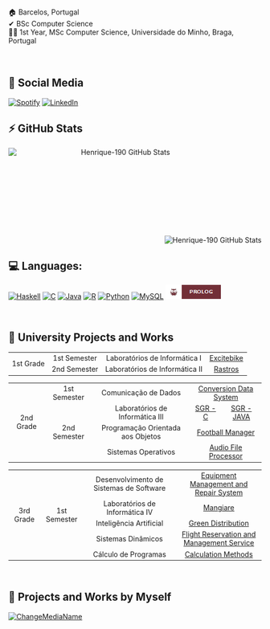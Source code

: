 🏠 Barcelos, Portugal
<br>
✔ BSc Computer Science
<br>
👨‍🎓 1st Year, MSc Computer Science, Universidade do Minho, Braga, Portugal
<br><br><br>

## 📱 Social Media

[![Spotify](https://img.shields.io/badge/Henrique_Alvelos-1ED760?&style=for-the-badge&logo=spotify&logoColor=white)](https://open.spotify.com/user/henriquealvelos?si=79c3136203bd4813)
[![LinkedIn](https://img.shields.io/badge/Henrique_Alvelos-0072B1?&style=for-the-badge&logo=linkedin&logoColor=white)](https://www.linkedin.com/in/henrique-alvelos/)
<br>

## ⚡ GitHub Stats
<div style="text-align: center;">
    <img align="left" alt="Henrique-190 GitHub Stats" src="https://github-readme-stats.vercel.app/api?username=henrique-190&show_icons=true&hide_border=true&theme=react&include_all_commits=true&count_private=true)" width="450" height="175"/>
    <img align="right" alt="Henrique-190 GitHub Stats" src="https://github-readme-stats.vercel.app/api/top-langs/?username=henrique-190&card_width=260&layout=compact&show_icons=true&hide_border=true&theme=react&include_all_commits=true)"/>
</div>

<br><br><br><br><br><br><br><br><br><br><br>

## 💻 Languages:
[![Haskell](https://img.shields.io/badge/Haskell-190?style=for-the-badge&logo=haskell&logoColor=5D4F85&color=5D4F85&labelColor=ffffff)]()
[![C](https://img.shields.io/badge/C-190?style=for-the-badge&logo=c&logoColor=00599C&color=00599C&labelColor=ffffff)]()
[![Java](https://img.shields.io/badge/Java-190?style=for-the-badge&logo=java&logoColor=ED8B00&color=ED8B00&labelColor=ffffff)]()
[![R](https://img.shields.io/badge/R-190?style=for-the-badge&logo=r&logoColor=276DC3&color=276DC3&labelColor=ffffff)]()
[![Python](https://img.shields.io/badge/Python-190?style=for-the-badge&logo=python&logoColor=938200&color=938200&labelColor=ffffff)]()
[![MySQL](https://img.shields.io/badge/mysql-%2300f.svg?style=for-the-badge&logo=mysql&logoColor=1e81b0&color=1e81b0&labelColor=ffffff)]()
[![Prolog](https://github.com/Henrique-190/Henrique-190/blob/main/prolog.png?raw=true)]()

<br>

## 🧠 University Projects and Works
<table>
 <tr>
   <td align="center" valign="center" rowspan="2">1st Grade</td>
   <td align="center" valign="center">1st Semester</td>
   <td align="center" valign="center">Laboratórios de Informática I</td>
   <td colspan="2" align="center" valign="center"><a href="https://github.com/Henrique-190/University/tree/main/1st%20Grade/1st%20Semester/LI1">Excitebike</a></td>
     </tr>
 <tr>
   <td align="center" valign="center">2nd Semester</td>
   <td align="center" valign="center">Laboratórios de Informática II</td>
   <td colspan="2" align="center" valign="center"><a href="https://github.com/Henrique-190/University/tree/main/1st%20Grade/2nd%20Semester/LI2/LI2PL7G4">Rastros</a></td>
 </tr>
</table>
<table>
  <tr>
    <td align="center" valign="center" rowspan="5">2nd Grade</td>
    <td align="center" valign="center">1st Semester</td>
    <td align="center" valign="center">Comunicação de Dados</td>
    <td colspan="2" align="center" valign="center"><a href="https://github.com/Henrique-190/University/tree/main/2nd%20Grade/1st%20Semester/Comunica%C3%A7%C3%A3o%20de%20Dados">Conversion Data System</a></td>
  </tr>
  <tr>
    <td align="center" valign="center" rowspan="3">2nd Semester</td>
    <td align="center" valign="center">Laboratórios de Informática III</td>
    <td align="center" valign="center"><a href="https://github.com/Henrique-190/University/tree/main/2nd%20Grade/2nd%20Semester/LI3/project_c">SGR - C</a></td>
    <td align="center" valign="center"><a href="https://github.com/Henrique-190/University/tree/main/2nd%20Grade/2nd%20Semester/LI3/project_java">SGR - JAVA</a></td>
  </tr>
  <tr>
    <td align="center" valign="center">Programação Orientada aos Objetos</td>
    <td colspan="2" align="center" valign="center"><a href="https://github.com/Henrique-190/University/tree/main/2nd%20Grade/2nd%20Semester/POO">Football Manager</a></td>
  </tr>
  <tr>
    <td align="center" valign="center">Sistemas Operativos</td>
    <td colspan="2" align="center" valign="center"><a href="https://github.com/Henrique-190/University/tree/main/2nd%20Grade/2nd%20Semester/SO">Audio File Processor</a></td>
  </tr>
</table>
<table>
  <tr>
    <td align="center" valign="center" rowspan="6">3rd Grade</td>
    <td align="center" valign="center" rowspan="6">1st Semester</td>
    <td align="center" valign="center">Desenvolvimento de Sistemas de Software</td>
    <td colspan="2" align="center" valign="center"><a href="https://github.com/Henrique-190/University/tree/main/3rd%20Grade/1st%20Semester/DSS">Equipment Management and Repair System</a></td>
  </tr>
  <tr>
    <td align="center" valign="center">Laboratórios de Informática IV</td>
    <td align="center" valign="center"><a href="https://github.com/Henrique-190/University/tree/main/3rd%20Grade/1st%20Semester/LI4/">Mangiare</a></td>
  </tr>
  <tr>
    <td align="center" valign="center">Inteligência Artificial</td>
    <td colspan="2" align="center" valign="center"><a href="https://github.com/Henrique-190/University/tree/main/3rd%20Grade/1st%20Semester/IA">Green Distribution</a></td>
  </tr>
  <tr>
    <td align="center" valign="center">Sistemas Dinâmicos</td>
    <td colspan="2" align="center" valign="center"><a href="https://github.com/Henrique-190/University/tree/main/3rd%20Grade/1st%20Semester/SD">Flight Reservation and Management Service</a></td>
  </tr>
  <tr>
    <td align="center" valign="center">Cálculo de Programas</td>
    <td colspan="2" align="center" valign="center"><a href="https://github.com/Henrique-190/University/tree/main/3rd%20Grade/1st%20Semester/CP">Calculation Methods</a></td>
  </tr>
</table>
<br>

## 🧍 Projects and Works by Myself
[![ChangeMediaName](https://github-readme-stats.vercel.app/api/pin/?username=Henrique-190&repo=ChangeMediaName&show_icons=true&hide_border=true&theme=react&include_all_commits=true&count_private=true)](https://github.com/Henrique-190/ChangeMediaName)
<br><br><br>
